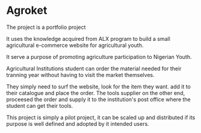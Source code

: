 # Agroket
The project is a portfolio project

It uses the knowledge acquired from ALX program to build a small agricultural e-commerce website
for agricultural youth.

It serve a purpose of promoting agriculture participation to Nigerian Youth.

Agricultural Institutions student can order the material needed for their tranning year without having
to visit the market themselves.

They simply need to surf the website, look for the item they want. add it to their catalogue and place the order.
The tools supplier on the other end, proceesed the order and supply it to the institution's post office where the student can get their tools.

This project is simply a pilot project, it can be scaled up and distributed if its purpose is well defined and adopted by it intended users.
